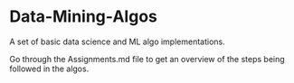 # Data-Mining-Algos

A set of basic data science and ML algo implementations.

Go through the Assignments.md file to get an overview of the steps being followed in the algos.
